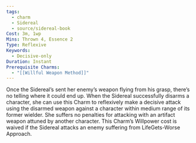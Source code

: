```yaml
---
tags:
  - charm
  - Sidereal
  - source/sidereal-book
Cost: 3m, 1wp
Mins: Thrown 4, Essence 2
Type: Reflexive
Keywords:
  - Decisive-only
Duration: Instant
Prerequisite Charms:
  - "[[Willful Weapon Method]]"
---
```

Once the Sidereal’s sent her enemy’s weapon flying from his grasp, there’s no telling where it could end up. When the Sidereal successfully disarms a character, she can use this Charm to reflexively make a decisive attack using the disarmed weapon against a character within medium range of its former wielder. She suffers no penalties for attacking with an artifact weapon attuned by another character. This Charm’s Willpower cost is waived if the Sidereal attacks an enemy suffering from LifeGets-Worse Approach.